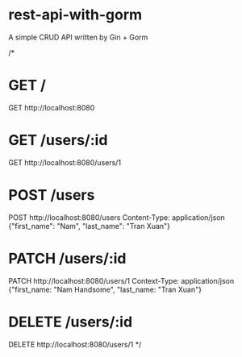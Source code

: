 # rest-api-with-gorm
A simple CRUD API written by Gin + Gorm

/*
# GET /
GET http://localhost:8080
# GET /users/:id
GET http://localhost:8080/users/1
# POST /users
POST http://localhost:8080/users
Content-Type: application/json
{"first_name": "Nam", "last_name": "Tran Xuan"}
# PATCH /users/:id
PATCH http://localhost:8080/users/1
Context-Type: application/json
{"first_name: "Nam Handsome", "last_name: "Tran Xuan"}
# DELETE /users/:id
DELETE http://localhost:8080/users/1
*/
